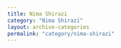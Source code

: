 ```yaml
---
title: Nima Shirazi
category: "Nima Shirazi"
layout: archive-categories
permalink: "category/nima-shirazi"
---
```

